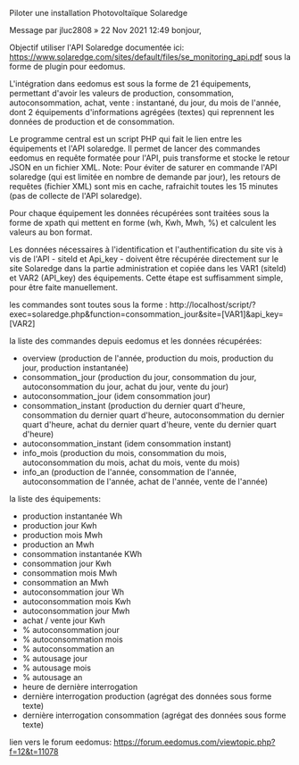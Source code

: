 

Piloter une installation Photovoltaïque Solaredge

Message par jluc2808 » 22 Nov 2021 12:49
bonjour,

Objectif utiliser l'API Solaredge documentée ici: https://www.solaredge.com/sites/default/files/se_monitoring_api.pdf
sous la forme de plugin pour eedomus.

L'intégration dans eedomus est sous la forme de 21 équipements, permettant d'avoir les valeurs de production, consommation, autoconsommation, achat, vente : instantané, du jour, du mois de l'année, dont 2 équipements d'informations agrégées (textes) qui reprennent les données de production et de consommation.

Le programme central est un script PHP qui fait le lien entre les équipements et l'API solaredge. Il permet de lancer des commandes eedomus en requête formatée pour l'API, puis transforme et stocke le retour JSON en un fichier XML.
Note: Pour éviter de saturer en commande l'API solaredge (qui est limitée en nombre de demande par jour), les retours de requêtes (fichier XML) sont mis en cache, rafraichit toutes les 15 minutes (pas de collecte de l'API solaredge).

Pour chaque équipement les données récupérées sont traitées sous la forme de xpath qui mettent en forme (wh, Kwh, Mwh, %) et calculent les valeurs au bon format.

Les données nécessaires à l'identification et l'authentification du site vis à vis de l'API - siteId et Api_key - doivent être récupérée directement sur le site Solaredge dans la partie administration et copiée dans les VAR1 (siteId) et VAR2 (API_key) des équipements. Cette étape est suffisamment simple, pour être faite manuellement.

les commandes sont toutes sous la forme :
   http://localhost/script/?exec=solaredge.php&function=consommation_jour&site=[VAR1]&api_key=[VAR2]

la liste des commandes depuis eedomus et les données récupérées:
- overview (production de l'année, production du mois, production du jour, production instantanée)
- consommation_jour (production du jour, consommation du jour, autoconsommation du jour, achat du jour, vente du jour)
- autoconsommation_jour (idem consommation jour)
- consommation_instant (production du dernier quart d'heure, consommation du dernier quart d'heure, autoconsommation du dernier quart d'heure, achat du dernier quart d'heure, vente du dernier quart d'heure)
- autoconsommation_instant (idem consommation instant)
- info_mois (production du mois, consommation du mois, autoconsommation du mois, achat du mois, vente du mois)
- info_an (production de l'année, consommation de l'année, autoconsommation de l'année, achat de l'année, vente de l'année)

la liste des équipements: 
- production instantanée Wh
- production jour Kwh
- production mois Mwh
- production an Mwh
- consommation instantanée KWh
- consommation jour Kwh
- consommation mois Mwh
- consommation an Mwh
- autoconsommation jour Wh
- autoconsommation mois Kwh
- autoconsommation jour Mwh
- achat / vente jour Kwh
- % autoconsommation jour
- % autoconsommation mois
- % autoconsommation an 
- % autousage jour
- % autousage mois
- % autousage an 
- heure de dernière interrogation
- dernière interrogation production (agrégat des données sous forme texte)
- dernière interrogation consommation (agrégat des données sous forme texte)

lien vers le forum eedomus: https://forum.eedomus.com/viewtopic.php?f=12&t=11078
